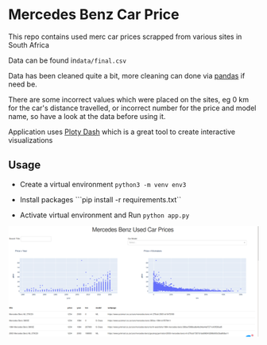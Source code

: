 # Mercedes Benz Car Price

This repo contains used merc car prices scrapped from various sites in South Africa

Data can be found in```data/final.csv```

Data has been cleaned quite a bit, more cleaning can done via [pandas](https://pandas.pydata.org/) if need be.

There are some incorrect values which were placed on the sites, eg 0 km for the car's distance travelled, or incorrect number for the price and model name, so have a look at the data before using it.


Application uses [Ploty Dash](https://dash.plotly.com/introduction) which is a great tool to create interactive visualizations

## Usage
* Create a virtual environment ```python3 -m venv env3```

* Install packages ```pip install -r requirements.txt``

* Activate virtual environment and Run ```python app.py```


![image](models.png)
